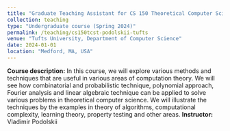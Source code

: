 ```yaml
---
title: "Graduate Teaching Assistant for CS 150 Theoretical Computer Science Toolkit"
collection: teaching
type: "Undergraduate course (Spring 2024)"
permalink: /teaching/cs150tcst-podolskii-tufts
venue: "Tufts University, Department of Computer Science"
date: 2024-01-01
location: "Medford, MA, USA"
---
```

  
**Course description:** In this course, we will explore various methods and techniques that are useful in various areas of computation theory. We will see how combinatorial and probabilistic technique, polynomial approach, Fourier analysis and linear algebraic technique can be applied to solve various problems in theoretical computer science. We will illustrate the techniques by the examples in theory of algorithms, computational complexity, learning theory, property testing and other areas.
**Instructor:** Vladimir Podolskii
